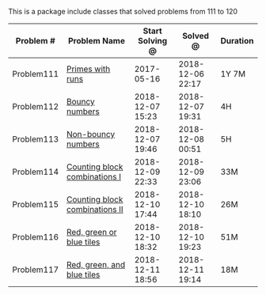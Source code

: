 
This is a package include classes that solved problems from 111 to 120


|   Problem #   | Problem Name  | Start Solving @ |  Solved @ |  Duration  |
| ------------- | ------------- | ------------- | ------------- | ------------- |
| Problem111 | [Primes with runs](https://projecteuler.net/problem=111)  | 2017-05-16 | 2018-12-06 22:17 | 1Y 7M |
| Problem112 | [Bouncy numbers](https://projecteuler.net/problem=112)  | 2018-12-07 15:23 | 2018-12-07 19:31 | 4H |
| Problem113 | [Non-bouncy numbers](https://projecteuler.net/problem=113) | 2018-12-07 19:46 | 2018-12-08 00:51 | 5H |
| Problem114 | [Counting block combinations I](https://projecteuler.net/problem=114) | 2018-12-09 22:33 | 2018-12-09 23:06 | 33M |
| Problem115 | [Counting block combinations II](https://projecteuler.net/problem=115) | 2018-12-10 17:44 | 2018-12-10 18:10 | 26M |
| Problem116 | [Red, green or blue tiles](https://projecteuler.net/problem=116) | 2018-12-10 18:32 | 2018-12-10 19:23 | 51M |
| Problem117 | [Red, green, and blue tiles](https://projecteuler.net/problem=117) | 2018-12-11 18:56 | 2018-12-11 19:14 | 18M |